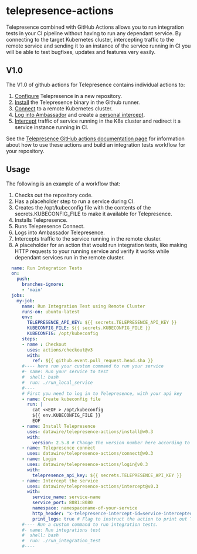 # telepresence-actions

Telepresence combined with GitHub Actions allows you to run integration tests in your CI pipeline without having to run any dependant service. By connecting to the target Kubernetes cluster, intercepting traffic to the remote service and sending it to an instance of the service running in CI you will be able to test bugfixes, updates and features very easily.

## V1.0

The V1.0 of github actions for Telepresence contains individual actions to:

1. [Configure](./configure) Telepresence in a new repository.
1. [Install](./install) the Telepresence binary in the Github runner.
1. [Connect](./connect) to a remote Kubernetes cluster.
1. [Log into Ambassador](./login) and create a [personal intercept](https://www.getambassador.io/docs/telepresence/latest/concepts/intercepts/#personal-intercept).
1. [Intercept](./intercept) traffic of service running in the K8s cluster and redirect it a service instance running in CI.

See the [Telepresence GitHub actions documentation page](https://www.getambassador.io/docs/telepresence/latest/ci/github-actions/) for information about how to use these actions and build an integration tests workflow for your repository.


## Usage

The following is an example of a workflow that:

1. Checks out the repository code.
1. Has a placeholder step to run a service during CI.
1. Creates the /opt/kubeconfig file with the contents of the secrets.KUBECONFIG_FILE to make it available for Telepresence.
1. Installs Telepresence.
1. Runs Telepresence Connect.
1. Logs into Ambassador Telepresence.
1. Intercepts traffic to the service running in the remote cluster.
1. A placeholder for an action that would run integration tests, like making HTTP requests to your running service and verify it works while dependant services run in the remote cluster.

```yaml
  name: Run Integration Tests
  on:
    push:
      branches-ignore:
      - 'main'
  jobs:
    my-job:
      name: Run Integration Test using Remote Cluster
      runs-on: ubuntu-latest
      env:
        TELEPRESENCE_API_KEY: ${{ secrets.TELEPRESENCE_API_KEY }}
        KUBECONFIG_FILE: ${{ secrets.KUBECONFIG_FILE }}
        KUBECONFIG: /opt/kubeconfig
      steps:
      - name : Checkout
        uses: actions/checkout@v3
        with:
          ref: ${{ github.event.pull_request.head.sha }}
      #---- here run your custom command to run your service
      #- name: Run your service to test
      #  shell: bash
      #  run: ./run_local_service
      #----
      # First you need to log in to Telepresence, with your api key
      - name: Create kubeconfig file
        run: |
          cat <<EOF > /opt/kubeconfig
          ${{ env.KUBECONFIG_FILE }}
          EOF
      - name: Install Telepresence
        uses: datawire/telepresence-actions/install@v0.3
        with:
          version: 2.5.8 # Change the version number here according to the version of Telepresence in your cluster or omit this parameter to install the latest version
      - name: Telepresence connect
        uses: datawire/telepresence-actions/connect@v0.3
      - name: Login
        uses: datawire/telepresence-actions/login@v0.3
        with:
          telepresence_api_key: ${{ secrets.TELEPRESENCE_API_KEY }}
      - name: Intercept the service
        uses: datawire/telepresence-actions/intercept@v0.3
        with:
          service_name: service-name
          service_port: 8081:8080
          namespace: namespacename-of-your-service
          http_header: "x-telepresence-intercept-id=service-intercepted" # Custom HTTP header name and value that will identify traffic desired to go to the local service instace.
          print_logs: true # Flag to instruct the action to print out Telepresence logs and export an artifact with them
      #---- Run a custom command to run integration tests.
      #- name: Run integrations test
      #  shell: bash
      #  run: ./run_integration_test
      #----
```

